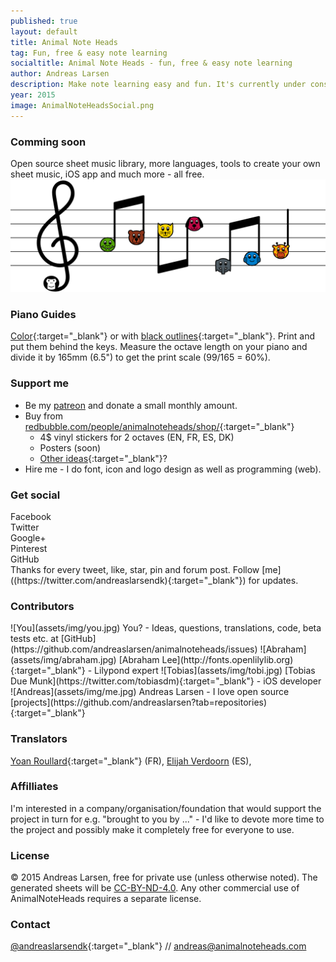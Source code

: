 ```yaml
---
published: true
layout: default
title: Animal Note Heads
tag: Fun, free & easy note learning
socialtitle: Animal Note Heads - fun, free & easy note learning
author: Andreas Larsen
description: Make note learning easy and fun. It's currently under construction. The goal is to create an free database with sheets using Animal Note Heads.
year: 2015
image: AnimalNoteHeadsSocial.png
---
```


### Comming soon

Open source sheet music library, more languages, tools to create your own sheet music, iOS app and much more - all free.
![AnimalNoteHeadsMockup](assets/img/AnimalNoteHeadsMockup.png)

### Piano Guides

[Color](assets/pdf/AnimalNoteHeads-keys-en-A4.pdf){:target="_blank"} or with [black outlines](assets/pdf/AnimalNoteHeads-keys-en-bw-A4.pdf){:target="_blank"}. Print and put them behind the keys. Measure the octave length on your piano and divide it by 165mm (6.5") to get the print scale (99/165 = 60%).

### Support me

* Be my [patreon](https://www.patreon.com/andreaslarsen) and donate a small monthly amount.  
* Buy from [redbubble.com/people/animalnoteheads/shop/](http://www.redbubble.com/people/animalnoteheads/shop/){:target="_blank"}
  * 4$ vinyl stickers for 2 octaves (EN, FR, ES, DK)
  * Posters (soon)
  * [Other ideas](https://github.com/andreaslarsen/animalnoteheads/issues/9){:target="_blank"}?
* Hire me - I do font, icon and logo design as well as programming (web).

### Get social

<div class="social-likes">
  <div class="facebook" title="Share link on Facebook">Facebook</div>
  <div class="twitter" data-via="andreaslarsendk" data-hashtags="AnimalNoteHeads" title="Share link on Twitter">Twitter</div>
  <div class="plusone" title="Share link on Google+">Google+</div>
  <div class="pinterest" title="Share image on Pinterest" data-media="https://raw.githubusercontent.com/andreaslarsen/animalnoteheads/gh-pages/assets/img/AnimalNoteHeadsMockup.png">Pinterest</div>
  <div class="github" title="Star on GitHub">GitHub</div>
</div>
Thanks for every tweet, like, star, pin and forum post. Follow [me]((https://twitter.com/andreaslarsendk){:target="_blank"}) for updates.


### Contributors
<span id="contri">
![You](assets/img/you.jpg) You? - Ideas, questions, translations, code, beta tests etc. at [GitHub](https://github.com/andreaslarsen/animalnoteheads/issues)  
![Abraham](assets/img/abraham.jpg) [Abraham Lee](http://fonts.openlilylib.org){:target="_blank"} - Lilypond expert  
![Tobias](assets/img/tobi.jpg) [Tobias Due Munk](https://twitter.com/tobiasdm){:target="_blank"} - iOS developer  
![Andreas](assets/img/me.jpg) Andreas Larsen - I love open source [projects](https://github.com/andreaslarsen?tab=repositories){:target="_blank"}
</span>

### Translators
[Yoan Roullard](http://yoanroullard.fr){:target="_blank"} (FR), [Elijah Verdoorn](https://twitter.com/elijahverdoorn) (ES), 

### Affilliates
I'm interested in a company/organisation/foundation that would support the project in turn for e.g. "brought to you by ..." - I'd like to devote more time to the project and possibly make it completely free for everyone to use.

### License
© 2015 Andreas Larsen, free for private use (unless otherwise noted). The generated sheets will be [CC-BY-ND-4.0](https://creativecommons.org/licenses/by-nd/4.0/). Any other commercial use of AnimalNoteHeads requires a separate license.

### Contact
[@andreaslarsendk](https://twitter.com/andreaslarsendk){:target="_blank"} // [andreas@animalnoteheads.com](mailto:andreas@animalnoteheads.com)